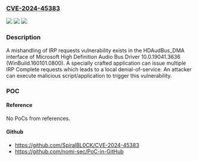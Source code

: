 ### [CVE-2024-45383](https://cve.mitre.org/cgi-bin/cvename.cgi?name=CVE-2024-45383)
![](https://img.shields.io/static/v1?label=Product&message=HDAudBus.sys&color=blue)
![](https://img.shields.io/static/v1?label=Version&message=%3D%2010.0.19041.3636%20(WinBuild.160101.0800)%20&color=brighgreen)
![](https://img.shields.io/static/v1?label=Vulnerability&message=CWE-664%3A%20Improper%20Control%20of%20a%20Resource%20Through%20its%20Lifetime&color=brighgreen)

### Description

A mishandling of IRP requests vulnerability exists in the HDAudBus_DMA interface of Microsoft High Definition Audio Bus Driver 10.0.19041.3636 (WinBuild.160101.0800). A specially crafted application can issue multiple IRP Complete requests which leads to a local denial-of-service. An attacker can execute malicious script/application to trigger this vulnerability.

### POC

#### Reference
No PoCs from references.

#### Github
- https://github.com/SpiralBL0CK/CVE-2024-45383
- https://github.com/nomi-sec/PoC-in-GitHub

